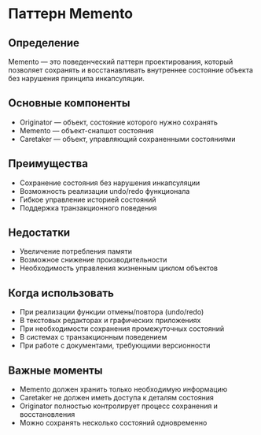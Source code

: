 # Паттерн Memento
## Определение
Memento — это поведенческий паттерн проектирования, который позволяет сохранять и восстанавливать внутреннее состояние объекта без нарушения принципа инкапсуляции.

## Основные компоненты
- Originator — объект, состояние которого нужно сохранять
- Memento — объект-снапшот состояния
- Caretaker — объект, управляющий сохраненными состояниями

## Преимущества
- Сохранение состояния без нарушения инкапсуляции
- Возможность реализации undo/redo функционала
- Гибкое управление историей состояний
- Поддержка транзакционного поведения

## Недостатки
- Увеличение потребления памяти
- Возможное снижение производительности
- Необходимость управления жизненным циклом объектов

## Когда использовать
- При реализации функции отмены/повтора (undo/redo)
- В текстовых редакторах и графических приложениях
- При необходимости сохранения промежуточных состояний
- В системах с транзакционным поведением
- При работе с документами, требующими версионности

## Важные моменты
- Memento должен хранить только необходимую информацию
- Caretaker не должен иметь доступа к деталям состояния
- Originator полностью контролирует процесс сохранения и восстановления
- Можно сохранять несколько состояний одновременно